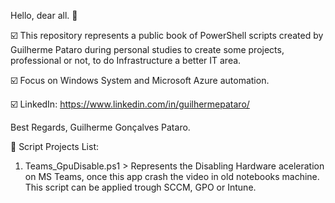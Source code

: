 Hello, dear all. 👋

☑️ This repository represents a public book of PowerShell scripts created by Guilherme Pataro during personal studies to create some projects, professional or not, 
to do Infrastructure a better IT area.

☑️ Focus on Windows System and Microsoft Azure automation.

☑️ LinkedIn: https://www.linkedin.com/in/guilhermepataro/

Best Regards, 
Guilherme Gonçalves Pataro.


📜 Script Projects List:

1) Teams_GpuDisable.ps1 > Represents the Disabling Hardware aceleration on MS Teams, once this app crash the video in old notebooks machine. This script can be applied 
trough SCCM, GPO or Intune.
